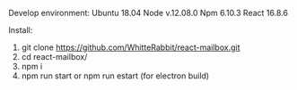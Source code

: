 Develop environment:
Ubuntu 18.04
Node v.12.08.0
Npm 6.10.3
React 16.8.6

Install:
1) git clone https://github.com/WhitteRabbit/react-mailbox.git
2) cd react-mailbox/
2) npm i
3) npm run start or npm run estart (for electron build)